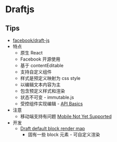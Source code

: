 # Draftjs

## Tips
* [facebook/draft-js](https://github.com/facebook/draft-js)
* 特点
  * 原生 React
  * Facebook 开源使用
  * 基于 contentEditable
  * 支持自定义组件
  * 样式是预定义映射为 css style
  * 以编辑文本内容为主
  * 包含预定义样式和渲染
  * 状态不可变 - immutable.js
  * 受控组件实现编辑 - [API Basics](https://draftjs.org/docs/quickstart-api-basics)
* 注意
  * 移动端支持有问题 [Mobile Not Yet Supported](https://draftjs.org/docs/advanced-topics-issues-and-pitfalls/#mobile-not-yet-supported)
* 开发
  * [Draft default block render map](https://draftjs.org/docs/advanced-topics-custom-block-render-map#draft-default-block-render-map)
    * 固有一些 block 元素 - 可自定义渲染
  
